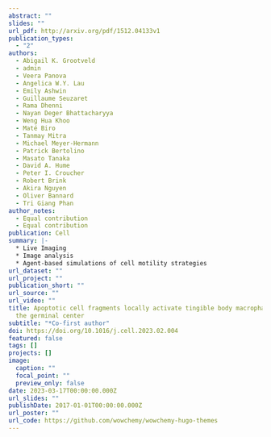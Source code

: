 ```yaml
---
abstract: ""
slides: ""
url_pdf: http://arxiv.org/pdf/1512.04133v1
publication_types:
  - "2"
authors:
  - Abigail K. Grootveld
  - admin
  - Veera Panova
  - Angelica W.Y. Lau
  - Emily Ashwin
  - Guillaume Seuzaret
  - Rama Dhenni
  - Nayan Deger Bhattacharyya
  - Weng Hua Khoo
  - Maté Biro
  - Tanmay Mitra
  - Michael Meyer-Hermann
  - Patrick Bertolino
  - Masato Tanaka
  - David A. Hume
  - Peter I. Croucher
  - Robert Brink
  - Akira Nguyen
  - Oliver Bannard
  - Tri Giang Phan
author_notes:
  - Equal contribution
  - Equal contribution
publication: Cell
summary: |-
  * Live Imaging
  * Image analysis
  * Agent-based simulations of cell motility strategies
url_dataset: ""
url_project: ""
publication_short: ""
url_source: ""
url_video: ""
title: Apoptotic cell fragments locally activate tingible body macrophages in
  the germinal center
subtitle: "*Co-first author"
doi: https://doi.org/10.1016/j.cell.2023.02.004
featured: false
tags: []
projects: []
image:
  caption: ""
  focal_point: ""
  preview_only: false
date: 2023-03-17T00:00:00.000Z
url_slides: ""
publishDate: 2017-01-01T00:00:00.000Z
url_poster: ""
url_code: https://github.com/wowchemy/wowchemy-hugo-themes
---
```

